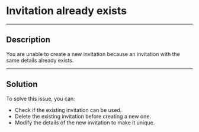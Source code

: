 # Invitation already exists

----

## Description

You are unable to create a new invitation because an invitation with the same details already exists.

----

## Solution

To solve this issue, you can:

- Check if the existing invitation can be used.
- Delete the existing invitation before creating a new one.
- Modify the details of the new invitation to make it unique.